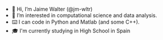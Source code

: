 - 👋 Hi, I’m Jaime Walter (@jm-wltr)
- 👀 I’m interested in computational science and data analysis.
- ⌨️ I can code in Python and Matlab (and some C++).
- 🎓 I'm currently studying in High School in Spain

<!---
jm-wltr/jm-wltr is a ✨ special ✨ repository because its `README.md` (this file) appears on your GitHub profile.
You can click the Preview link to take a look at your changes.
--->
